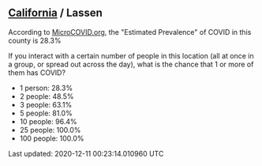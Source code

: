 
## [California](/united-states/california) / Lassen

According to [MicroCOVID.org](http://microcovid.org),
the "Estimated Prevalence" of COVID in this county is 28.3%

If you interact with a certain number of people in this location
(all at once in a group, or spread out across the day), what is the chance that
1 or more of them has COVID?

- 1 person: 28.3%
- 2 people: 48.5%
- 3 people: 63.1%
- 5 people: 81.0%
- 10 people: 96.4%
- 25 people: 100.0%
- 100 people: 100.0%

Last updated: 2020-12-11 00:23:14.010960 UTC
